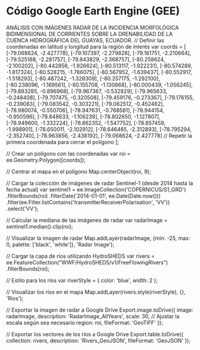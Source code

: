 # Código Google Earth Engine (GEE) 
ANÁLISIS CON IMÁGENES RADAR DE LA INCIDENCIA MORFOLÓGICA BIDIMENSIONAL DE CORRIENTES SOBRE LA DRENABILIDAD DE LA CUENCA HIDROGRÁFICA DEL GUAYAS, ECUADOR.
// Definir las coordenadas en latitud y longitud para la región de interés
var coords = [
  [-79.068624, -2.427778],
  [-79.107397, -2.279828],
  [-79.181751, -2.210664],
  [-79.525188, -2.281757],
  [-79.843829, -2.368757],
  [-80.258624, -2.100202],
  [-80.442856, -1.926624],
  [-80.513117, -1.922231],
  [-80.574289, -1.817324],
  [-80.528215, -1.766075],
  [-80.567952, -1.639437],
  [-80.552917, -1.518293],
  [-80.487242, -1.328309],
  [-80.257175, -1.292100],
  [-80.238096, -1.169561],
  [-80.155708, -1.130868],
  [-80.000439, -1.056245],
  [-79.883285, -0.896968],
  [-79.967367, -0.532829],
  [-79.965633, -0.248408],
  [-79.707475, -0.320508],
  [-79.459176, -0.273367],
  [-79.176155, -0.239083],
  [-79.083542, -0.303221],
  [-79.062512, -0.452462],
  [-78.980074, -0.550706],
  [-78.947631, -0.768581],
  [-78.944154, -0.950596],
  [-78.848633, -1.106239],
  [-78.802650, -1.127807],
  [-78.949600, -1.332224],
  [-78.862352, -1.547752],
  [-78.857459, -1.998901],
  [-78.650011, -2.102912],
  [-78.646485, -2.312893],
  [-78.795294, -2.352740],
  [-78.963856, -2.438192],
  [-79.068624, -2.427778] // Repetir la primera coordenada para cerrar el polígono
];

// Crear un polígono con las coordenadas
var roi = ee.Geometry.Polygon([coords]);

// Centrar el mapa en el polígono
Map.centerObject(roi, 9);

// Cargar la colección de imágenes de radar Sentinel-1 (desde 2014 hasta la fecha actual)
var sentinel1 = ee.ImageCollection('COPERNICUS/S1_GRD')
  .filterBounds(roi)
  .filterDate('2014-01-01', ee.Date(Date.now()))
  .filter(ee.Filter.listContains('transmitterReceiverPolarisation', 'VV'))
  .select('VV');

// Calcular la mediana de las imágenes de radar
var radarImage = sentinel1.median().clip(roi);

// Visualizar la imagen de radar
Map.addLayer(radarImage, {min: -25, max: 0, palette: ['black', 'white']}, 'Radar Image');

// Cargar la capa de ríos utilizando HydroSHEDS
var rivers = ee.FeatureCollection("WWF/HydroSHEDS/v1/FreeFlowingRivers")
  .filterBounds(roi);

// Estilo para los ríos
var riverStyle = {
  color: 'blue',
  width: 2
};

// Visualizar los ríos en el mapa
Map.addLayer(rivers.style(riverStyle), {}, 'Ríos');

// Exportar la imagen de radar a Google Drive
Export.image.toDrive({
  image: radarImage,
  description: 'RadarImage_AllYears',
  scale: 30, // Ajustar la escala según sea necesario
  region: roi,
  fileFormat: 'GeoTIFF'
});

// Exportar los vectores de los ríos a Google Drive
Export.table.toDrive({
  collection: rivers,
  description: 'Rivers_GeoJSON',
  fileFormat: 'GeoJSON'
});
